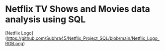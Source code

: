 # Netflix TV Shows and Movies data analysis using SQL

[Netflix Logo] (https://github.com/Subhra45/Netflix_Project_SQL/blob/main/Netflix_Logo_RGB.png)
